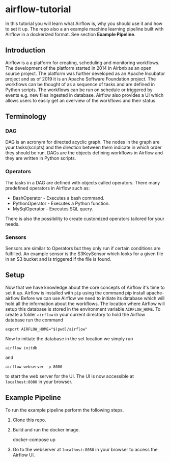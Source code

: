# airflow-tutorial
In this tutorial you will learn what Airflow is, why you should use it and how to set it up. The repo also a an example machine learning pipeline built with Airflow in a dockerized format. See section **Example Pipeline**.

## Introduction

Airflow is a a platform for creating, scheduling and monitoring workflows. The development of the platform started in 2014 in Airbnb as an open source project. The platform was further developed as an Apache Incubator project and as of 2019 it is an Apache Software Foundation project. The workflows can be thought of as a sequence of tasks and are defined in Python scripts. The workflows can be run on schedule or triggered by events e.g. new files ingested in database. Airflow also provides a UI which allows users to easily get an overview of the workflows and their status.

## Terminology

### DAG

DAG is an acronym for directed acyclic graph. The nodes in the graph are your tasks(scripts) and the direction between them indicate in which order they should be run. 
DAGs are the objects defining workflows in Airflow and they are written in Python scripts.

### Operators

The tasks in a DAG are defined with objects called operators. There many predefined operators in Airflow such as:

* BashOperator - Executes a bash command.
* PythonOperator - Executes a Python function.
* MySqlOperator - Executes SQL query.

There is also the possibility to create customized operators tailored for your needs.

### Sensors

Sensors are similar to Operators but they only run if certain conditions are fulfilled. An example sensor is the S3KeySensor which looks for a given file in an S3 bucket and is triggered if the file is found.

## Setup

Now that we have knowledge about the core concepts of Airflow it's time to set it up. Airflow is installed with `pip` using the command 
    pip install apache-airflow
Before we can use Airflow we need to initiate its database which will hold all the information about the workflows. The location where Airflow will setup this database is stored in the environment variable `AIRFLOW_HOME`. To create a folder `airflow` in your current directory to hold the Airflow database run the command

    export AIRFLOW_HOME="$(pwd)/airflow"

Now to initiate the database in the set location we simply run

    airflow initdb
and 

    airflow webserver -p 8080
to start the web server for the UI. The UI is now accessible at `localhost:8080` in your browser.

## Example Pipeline

To run the example pipeline perform the following steps.

1. Clone this repo.

2. Build and run the docker image.
    
    docker-compose up
    
3. Go to the webserver at `localhost:8080` in your browser to access the Airflow UI.

    


    

